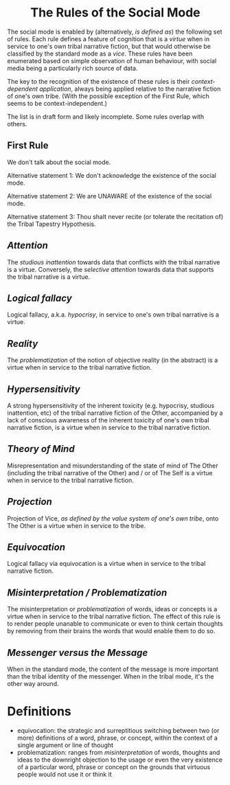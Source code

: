 <h1 align="center" >The Rules of the Social Mode</h1>

The social mode is enabled by (alternatively, *is defined as*) the following set of rules. Each rule defines a feature of cognition that is a _virtue_ when in service to one's own tribal narrative fiction, but that would otherwise be classified by the standard mode as a _vice_. These rules have been enumerated based on simple observation of human behaviour, with social media being a particularly rich source of data.

The key to the recognition of the existence of these rules is their *context-dependent application*, always being applied relative to the narrative fiction of one's own tribe. (With the possible exception of the First Rule, which seems to be context-independent.)

The list is in draft form and likely incomplete. Some rules overlap with others. 

## First Rule

We don't talk about the social mode.

Alternative statement 1: We don't acknowledge the existence of the social mode.

Alternative statement 2: We are UNAWARE of the existence of the social mode.

Alternative statement 3: Thou shalt never recite (or tolerate the recitation of) the Tribal Tapestry Hypothesis.

## _Attention_

The *studious inattention* towards data that conflicts with the tribal narrative is a virtue. Conversely, the *selective attention* towards data that supports the tribal narrative is a virtue.

## _Logical fallacy_

Logical fallacy, a.k.a. _hypocrisy_, in service to one's own tribal narrative is a virtue.

## _Reality_

The *problematization* of the notion of objective reality (in the abstract) is a virtue when in service to the tribal narrative fiction.

## _Hypersensitivity_

A strong hypersensitivity of the inherent toxicity (e.g. hypocrisy, studious inattention, etc) of the tribal narrative fiction of the Other, accompanied by a lack of conscious awareness of the inherent toxicity of one's own tribal narrative fiction, is a virtue when in service to the tribal narrative fiction.

## _Theory of Mind_

Misrepresentation and misunderstanding of the state of mind of The Other (including the tribal narrative of the Other) and / or of The Self is a virtue when in service to the tribal narrative fiction.

## _Projection_

Projection of Vice, _as defined by the value system of one's own tribe_, onto The Other is a virtue when in service to the tribe.

## _Equivocation_

Logical fallacy via equivocation is a virtue when in service to the tribal narrative fiction.

## _Misinterpretation / Problematization_

The misinterpretation or *problematization* of words, ideas or concepts is a virtue when in service to the tribal narrative fiction. The effect of this rule is to render people unanable to communicate or even to think certain thoughts by removing from their brains the words that would enable them to do so.

## _Messenger versus the Message_

When in the standard mode, the content of the message is more important than the tribal identity of the messenger. When in the tribal mode, it's the other way around.

# Definitions

- equivocation: the strategic and surreptitious switching between two (or more) definitions of a word, phrase, or concept, within the context of a single argument or line of thought
- problematization: ranges from *misinterpretation* of words, thoughts and ideas to the downright objection to the usage or even the very existence of a particular word, phrase or concept on the grounds that virtuous people would not use it or think it
